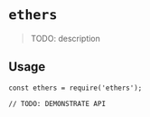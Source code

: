 # `ethers`

> TODO: description

## Usage

```
const ethers = require('ethers');

// TODO: DEMONSTRATE API
```
